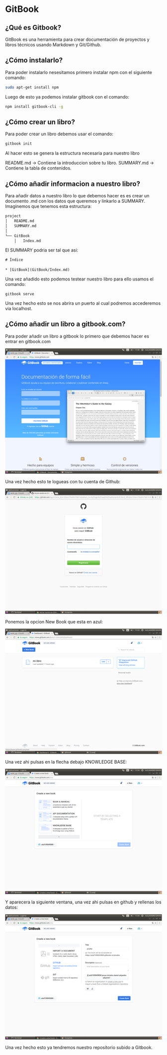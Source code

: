 # GitBook
## ¿Qué es Gitbook?

GitBook es una herramienta para crear documentación de proyectos y libros técnicos usando Markdown y Git/Github.

## ¿Cómo instalarlo?

Para poder instalarlo nesesitamos primero instalar npm con el siguiente comando:
```bash
sudo apt-get install npm
```
Luego de esto ya podemos instalar gitbook con el comando:
```bash
npm install gitbook-cli -g
```

## ¿Cómo crear un libro?

Para poder crear un libro debemos usar el comando:
```bash
gitbook init
```
Al hacer esto se genera la estructura necesaria para nuestro libro

README.md -> Contiene la introduccion sobre tu libro.
SUMMARY.md -> Contiene la tabla de contenidos.

## ¿Cómo añadir informacion a nuestro libro?

Para añadir datos a nuestro libro lo que debemos hacer es es crear un documento .md con los datos que queremos y linkarlo a SUMMARY.
Imaginemos que tenemos esta estructura:

```
project
│   README.md
│   SUMMARY.md    
│
└── GitBook
    │   Index.md
```

El SUMMARY podria ser tal que asi:

```
# Índice

* [GitBook](GitBook/Index.md)

```

Una vez añadido esto podemos testear nuestro libro para ello usamos el comando:
```
gitbook serve
```
Una vez hecho esto se nos abrira un puerto al cual podremos accederemos via localhost.


## ¿Cómo añadir un libro a gitbook.com?

Para poder añadir un libro a gitbook lo primero que debemos hacer es entrar en gitbook.com

![ImagenP](../capturas/gitbook/1.png)
 
Una vez hecho esto te logueas con tu cuenta de Github:

 ![ImagenP](../capturas/gitbook/2.png)

Ponemos la opcion New Book que esta en azul:

 ![ImagenP](../capturas/gitbook/3.png)

Una vez ahi pulsas en la flecha debajo KNOWLEDGE BASE:

 ![ImagenP](../capturas/gitbook/4.png)

Y aparecera la siguiente ventana, una vez ahi pulsas en github y rellenas los datos:

 ![ImagenP](../capturas/gitbook/6.png)
 
Una vez hecho esto ya tendremos nuestro repositorio subido a Gitbook.
